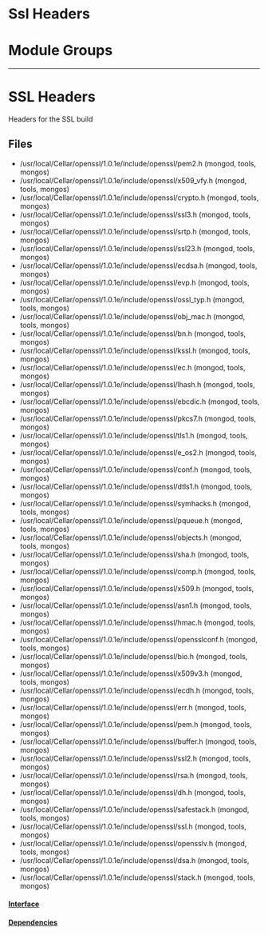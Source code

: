 # Ssl Headers

# Module Groups

-------------

# SSL Headers
Headers for the SSL build

## Files
- /usr/local/Cellar/openssl/1.0.1e/include/openssl/pem2.h   (mongod, tools, mongos)
- /usr/local/Cellar/openssl/1.0.1e/include/openssl/x509\_vfy.h   (mongod, tools, mongos)
- /usr/local/Cellar/openssl/1.0.1e/include/openssl/crypto.h   (mongod, tools, mongos)
- /usr/local/Cellar/openssl/1.0.1e/include/openssl/ssl3.h   (mongod, tools, mongos)
- /usr/local/Cellar/openssl/1.0.1e/include/openssl/srtp.h   (mongod, tools, mongos)
- /usr/local/Cellar/openssl/1.0.1e/include/openssl/ssl23.h   (mongod, tools, mongos)
- /usr/local/Cellar/openssl/1.0.1e/include/openssl/ecdsa.h   (mongod, tools, mongos)
- /usr/local/Cellar/openssl/1.0.1e/include/openssl/evp.h   (mongod, tools, mongos)
- /usr/local/Cellar/openssl/1.0.1e/include/openssl/ossl\_typ.h   (mongod, tools, mongos)
- /usr/local/Cellar/openssl/1.0.1e/include/openssl/obj\_mac.h   (mongod, tools, mongos)
- /usr/local/Cellar/openssl/1.0.1e/include/openssl/bn.h   (mongod, tools, mongos)
- /usr/local/Cellar/openssl/1.0.1e/include/openssl/kssl.h   (mongod, tools, mongos)
- /usr/local/Cellar/openssl/1.0.1e/include/openssl/ec.h   (mongod, tools, mongos)
- /usr/local/Cellar/openssl/1.0.1e/include/openssl/lhash.h   (mongod, tools, mongos)
- /usr/local/Cellar/openssl/1.0.1e/include/openssl/ebcdic.h   (mongod, tools, mongos)
- /usr/local/Cellar/openssl/1.0.1e/include/openssl/pkcs7.h   (mongod, tools, mongos)
- /usr/local/Cellar/openssl/1.0.1e/include/openssl/tls1.h   (mongod, tools, mongos)
- /usr/local/Cellar/openssl/1.0.1e/include/openssl/e\_os2.h   (mongod, tools, mongos)
- /usr/local/Cellar/openssl/1.0.1e/include/openssl/conf.h   (mongod, tools, mongos)
- /usr/local/Cellar/openssl/1.0.1e/include/openssl/dtls1.h   (mongod, tools, mongos)
- /usr/local/Cellar/openssl/1.0.1e/include/openssl/symhacks.h   (mongod, tools, mongos)
- /usr/local/Cellar/openssl/1.0.1e/include/openssl/pqueue.h   (mongod, tools, mongos)
- /usr/local/Cellar/openssl/1.0.1e/include/openssl/objects.h   (mongod, tools, mongos)
- /usr/local/Cellar/openssl/1.0.1e/include/openssl/sha.h   (mongod, tools, mongos)
- /usr/local/Cellar/openssl/1.0.1e/include/openssl/comp.h   (mongod, tools, mongos)
- /usr/local/Cellar/openssl/1.0.1e/include/openssl/x509.h   (mongod, tools, mongos)
- /usr/local/Cellar/openssl/1.0.1e/include/openssl/asn1.h   (mongod, tools, mongos)
- /usr/local/Cellar/openssl/1.0.1e/include/openssl/hmac.h   (mongod, tools, mongos)
- /usr/local/Cellar/openssl/1.0.1e/include/openssl/opensslconf.h   (mongod, tools, mongos)
- /usr/local/Cellar/openssl/1.0.1e/include/openssl/bio.h   (mongod, tools, mongos)
- /usr/local/Cellar/openssl/1.0.1e/include/openssl/x509v3.h   (mongod, tools, mongos)
- /usr/local/Cellar/openssl/1.0.1e/include/openssl/ecdh.h   (mongod, tools, mongos)
- /usr/local/Cellar/openssl/1.0.1e/include/openssl/err.h   (mongod, tools, mongos)
- /usr/local/Cellar/openssl/1.0.1e/include/openssl/pem.h   (mongod, tools, mongos)
- /usr/local/Cellar/openssl/1.0.1e/include/openssl/buffer.h   (mongod, tools, mongos)
- /usr/local/Cellar/openssl/1.0.1e/include/openssl/ssl2.h   (mongod, tools, mongos)
- /usr/local/Cellar/openssl/1.0.1e/include/openssl/rsa.h   (mongod, tools, mongos)
- /usr/local/Cellar/openssl/1.0.1e/include/openssl/dh.h   (mongod, tools, mongos)
- /usr/local/Cellar/openssl/1.0.1e/include/openssl/safestack.h   (mongod, tools, mongos)
- /usr/local/Cellar/openssl/1.0.1e/include/openssl/ssl.h   (mongod, tools, mongos)
- /usr/local/Cellar/openssl/1.0.1e/include/openssl/opensslv.h   (mongod, tools, mongos)
- /usr/local/Cellar/openssl/1.0.1e/include/openssl/dsa.h   (mongod, tools, mongos)
- /usr/local/Cellar/openssl/1.0.1e/include/openssl/stack.h   (mongod, tools, mongos)

#### [Interface](interface/0)

#### [Dependencies](dependencies/0)
